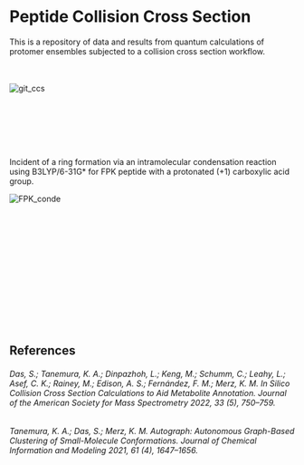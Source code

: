 # Peptide Collision Cross Section 

This is a repository of data and results from quantum calculations of protomer ensembles subjected to a collision cross section workflow.
<br/>
<br/>
<br/>

![git_ccs](https://user-images.githubusercontent.com/97419520/171350119-197832e5-a0cf-475c-85fa-71b5d4bfbe26.png)


<br/>
<br/>
<br/>
<br/>
<br/>

Incident of a ring formation via an intramolecular condensation reaction using B3LYP/6-31G* for FPK peptide with a protonated (+1) carboxylic acid group.

![FPK_conde](https://user-images.githubusercontent.com/97419520/172391122-d2dec591-09e9-4df8-9e21-a425b8776c72.png)















<br/>
<br/>
<br/>
<br/>
<br/>
<br/>
<br/>
<br/>
<br/>
<br/>
<br/>
<br/>


## References
###### Das, S.; Tanemura, K. A.; Dinpazhoh, L.; Keng, M.; Schumm, C.; Leahy, L.; Asef, C. K.; Rainey, M.; Edison, A. S.; Fernández, F. M.; Merz, K. M. In Silico Collision Cross Section Calculations to Aid Metabolite Annotation. Journal of the American Society for Mass Spectrometry 2022, 33 (5), 750–759. 

###### Tanemura, K. A.; Das, S.; Merz, K. M. Autograph: Autonomous Graph-Based Clustering of Small-Molecule Conformations. Journal of Chemical Information and Modeling 2021, 61 (4), 1647–1656. 
